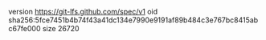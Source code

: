 version https://git-lfs.github.com/spec/v1
oid sha256:5fce7451b4b74f43a41dc134e7990e9191af89b484c3e767bc8415abc67fe000
size 26720

